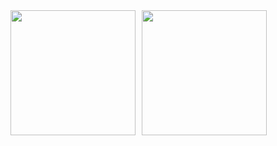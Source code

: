 <div style="display: flex; align-items: center; gap: 10px;">
        <img height="200" style="object-fit: contain;" src="https://githubstats-teal.vercel.app/api?custom_title=GitHub%20Stats&username=karolzmijewski&theme=transparent&show_icons=true" />
        <img height="200" style="object-fit: contain;" src="https://githubstats-teal.vercel.app/api/top-langs/?username=karolzmijewski&layout=compact" />
</div>